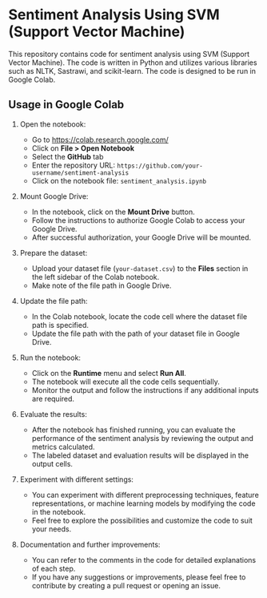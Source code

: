 # Sentiment Analysis Using SVM (Support Vector Machine)

This repository contains code for sentiment analysis using SVM (Support Vector Machine). The code is written in Python and utilizes various libraries such as NLTK, Sastrawi, and scikit-learn. The code is designed to be run in Google Colab.

## Usage in Google Colab

1. Open the notebook:

   - Go to https://colab.research.google.com/
   - Click on **File > Open Notebook**
   - Select the **GitHub** tab
   - Enter the repository URL: `https://github.com/your-username/sentiment-analysis`
   - Click on the notebook file: `sentiment_analysis.ipynb`

2. Mount Google Drive:

   - In the notebook, click on the **Mount Drive** button.
   - Follow the instructions to authorize Google Colab to access your Google Drive.
   - After successful authorization, your Google Drive will be mounted.

3. Prepare the dataset:

   - Upload your dataset file (`your-dataset.csv`) to the **Files** section in the left sidebar of the Colab notebook.
   - Make note of the file path in Google Drive.

4. Update the file path:

   - In the Colab notebook, locate the code cell where the dataset file path is specified.
   - Update the file path with the path of your dataset file in Google Drive.

5. Run the notebook:

   - Click on the **Runtime** menu and select **Run All**.
   - The notebook will execute all the code cells sequentially.
   - Monitor the output and follow the instructions if any additional inputs are required.

6. Evaluate the results:

   - After the notebook has finished running, you can evaluate the performance of the sentiment analysis by reviewing the output and metrics calculated.
   - The labeled dataset and evaluation results will be displayed in the output cells.

7. Experiment with different settings:

   - You can experiment with different preprocessing techniques, feature representations, or machine learning models by modifying the code in the notebook.
   - Feel free to explore the possibilities and customize the code to suit your needs.

8. Documentation and further improvements:

   - You can refer to the comments in the code for detailed explanations of each step.
   - If you have any suggestions or improvements, please feel free to contribute by creating a pull request or opening an issue.
